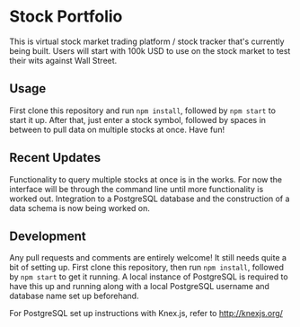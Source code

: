 # Stock Portfolio

This is virtual stock market trading platform / stock tracker that's currently being built. Users will start with 100k USD to use on the stock market to test their wits against Wall Street.

## Usage

First clone this repository and run `npm install`, followed by `npm start` to start it up. After that, just enter a stock symbol, followed by spaces in between to pull data on multiple stocks at once. Have fun!

## Recent Updates

Functionality to query multiple stocks at once is in the works. For now the interface will be through the command line until more functionality is worked out. Integration to a PostgreSQL database and the construction of a data schema is now being worked on.

## Development

Any pull requests and comments are entirely welcome! It still needs quite a bit of setting up. First clone this repository, then run `npm install`, followed by `npm start` to get it running. A local instance of PostgreSQL is required to have this up and running along with a local PostgreSQL username and database name set up beforehand.

For PostgreSQL set up instructions with Knex.js, refer to http://knexjs.org/
